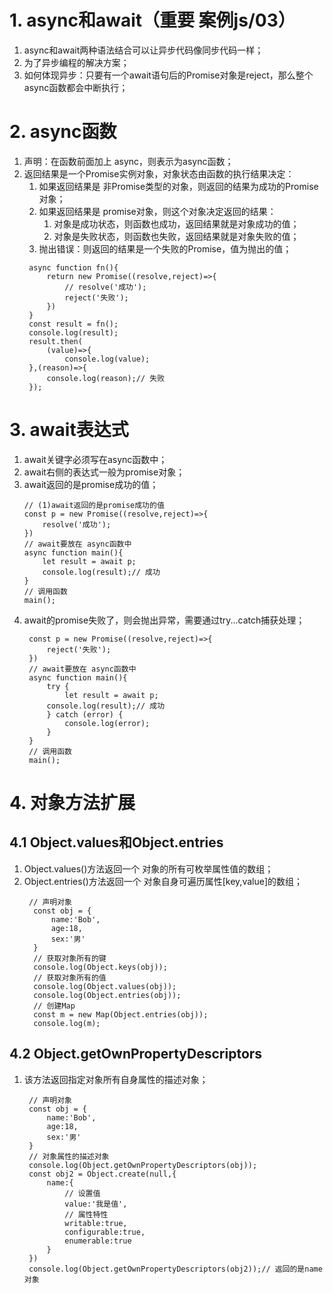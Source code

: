 # 1. async和await（重要 案例js/03）
1. async和await两种语法结合可以让异步代码像同步代码一样；
2. 为了异步编程的解决方案；
3. 如何体现异步：只要有一个await语句后的Promise对象是reject，那么整个async函数都会中断执行；
# 2. async函数
1. 声明：在函数前面加上 async，则表示为async函数；
2. 返回结果是一个Promise实例对象，对象状态由函数的执行结果决定：
   1. 如果返回结果是 非Promise类型的对象，则返回的结果为成功的Promise对象；
   2. 如果返回结果是 promise对象，则这个对象决定返回的结果：
      1. 对象是成功状态，则函数也成功，返回结果就是对象成功的值；
      2. 对象是失败状态，则函数也失败，返回结果就是对象失败的值；
   3. 抛出错误：则返回的结果是一个失败的Promise，值为抛出的值； 
   ```
    async function fn(){
        return new Promise((resolve,reject)=>{
            // resolve('成功');
            reject('失败');
        })
    }
    const result = fn();
    console.log(result);
    result.then(
        (value)=>{
            console.log(value);
    },(reason)=>{
        console.log(reason);// 失败
    });
   ```
# 3. await表达式
1. await关键字必须写在async函数中；
2. await右侧的表达式一般为promise对象；
3. await返回的是promise成功的值；
    ```
   // (1)await返回的是promise成功的值
    const p = new Promise((resolve,reject)=>{
        resolve('成功');
    })
    // await要放在 async函数中
    async function main(){
        let result = await p;
        console.log(result);// 成功
    }
    // 调用函数
    main();
   ```
4. await的promise失败了，则会抛出异常，需要通过try...catch捕获处理；
   ```
    const p = new Promise((resolve,reject)=>{
        reject('失败');
    })
    // await要放在 async函数中
    async function main(){
        try {
            let result = await p;
        console.log(result);// 成功
        } catch (error) {
            console.log(error);
        }
    }
    // 调用函数
    main();
   ```
# 4. 对象方法扩展
## 4.1 Object.values和Object.entries
1. Object.values()方法返回一个 对象的所有可枚举属性值的数组；
2. Object.entries()方法返回一个 对象自身可遍历属性[key,value]的数组；
   ```
    // 声明对象
     const obj = {
         name:'Bob',
         age:18,
         sex:'男'
     }
     // 获取对象所有的键
     console.log(Object.keys(obj));
     // 获取对象所有的值
     console.log(Object.values(obj));
     console.log(Object.entries(obj));
     // 创建Map
     const m = new Map(Object.entries(obj));
     console.log(m);
   ```
## 4.2 Object.getOwnPropertyDescriptors
1. 该方法返回指定对象所有自身属性的描述对象；
   ```
    // 声明对象
    const obj = {
        name:'Bob',
        age:18,
        sex:'男'
    }
    // 对象属性的描述对象
    console.log(Object.getOwnPropertyDescriptors(obj));
    const obj2 = Object.create(null,{
        name:{
            // 设置值
            value:'我是值',
            // 属性特性
            writable:true,
            configurable:true,
            enumerable:true
        }
    })
    console.log(Object.getOwnPropertyDescriptors(obj2));// 返回的是name对象
   ```
   
